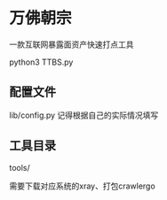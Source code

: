 # 万佛朝宗


一款互联网暴露面资产快速打点工具


python3 TTBS.py

## 配置文件

lib/config.py
记得根据自己的实际情况填写

## 工具目录

tools/

需要下载对应系统的xray、打包crawlergo
